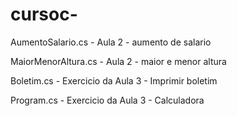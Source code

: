 # cursoc-
AumentoSalario.cs - Aula 2 - aumento de salario

MaiorMenorAltura.cs - Aula 2 - maior e menor altura

Boletim.cs - Exercicio da Aula 3 - Imprimir boletim

Program.cs - Exercicio da Aula 3 - Calculadora
